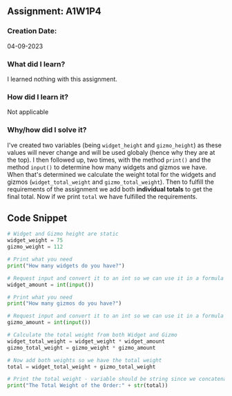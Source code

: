 ## Assignment: A1W1P4

### Creation Date:
04-09-2023

### What did I learn?
I learned nothing with this assignment.

### How did I learn it?
Not applicable

### Why/how did I solve it?
I've created two variables (being ``widget_height`` and ``gizmo_height``) as these values will never change and will be used globaly (hence why they are at the top).
I then followed up, two times, with the method ``print()`` and the method ``input()`` to determine how many widgets and gizmos we have.
When that's determined we calculate the weight total for the widgets and gizmos (``widget_total_weight`` and ``gizmo_total_weight``). 
Then to fulfill the requirements of the assignment we add both **individual totals** to get the final total. Now if we print ``total`` we have fulfilled the requirements. 

## Code Snippet
```python
# Widget and Gizmo height are static
widget_weight = 75
gizmo_weight = 112

# Print what you need
print("How many widgets do you have?")

# Request input and convert it to an int so we can use it in a formula
widget_amount = int(input())

# Print what you need
print("How many gizmos do you have?")

# Request input and convert it to an int so we can use it in a formula
gizmo_amount = int(input())

# Calculate the total weight from both Widget and Gizmo
widget_total_weight = widget_weight * widget_amount
gizmo_total_weight = gizmo_weight * gizmo_amount

# Now add both weights so we have the total weight
total = widget_total_weight + gizmo_total_weight

# Print the total weight - variable should be string since we concatenate it to a string 
print("The Total Weight of the Order:" + str(total))
```
